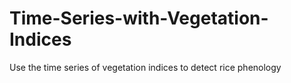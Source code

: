 # Time-Series-with-Vegetation-Indices
Use the time series of vegetation indices to detect rice phenology
